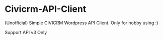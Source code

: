 # Civicrm-API-Client
(Unofficial) Simple CIVICRM Wordpress API Client.
Only for hobby using :)

Support API v3 Only
